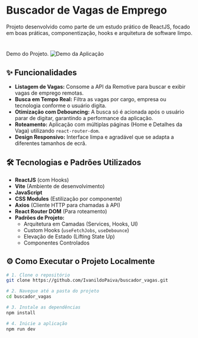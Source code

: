 # Buscador de Vagas de Emprego


Projeto desenvolvido como parte de um estudo prático de ReactJS, focado em boas práticas, componentização, hooks e arquitetura de software limpo.
#
Demo do Projeto.
![Demo da Aplicação](https://i.imgur.com/S1dyujw.png)

## ✨ Funcionalidades

- **Listagem de Vagas:** Consome a API da Remotive para buscar e exibir vagas de emprego remotas.
- **Busca em Tempo Real:** Filtra as vagas por cargo, empresa ou tecnologia conforme o usuário digita.
- **Otimização com Debouncing:** A busca só é acionada após o usuário parar de digitar, garantindo a performance da aplicação.
- **Roteamento:** Aplicação com múltiplas páginas (Home e Detalhes da Vaga) utilizando `react-router-dom`.
- **Design Responsivo:** Interface limpa e agradável que se adapta a diferentes tamanhos de ecrã.

## 🛠️ Tecnologias e Padrões Utilizados

- **ReactJS** (com Hooks)
- **Vite** (Ambiente de desenvolvimento)
- **JavaScript**
- **CSS Modules** (Estilização por componente)
- **Axios** (Cliente HTTP para chamadas à API)
- **React Router DOM** (Para roteamento)
- **Padrões de Projeto:**
  - Arquitetura em Camadas (Services, Hooks, UI)
  - Custom Hooks (`useFetchJobs`, `useDebounce`)
  - Elevação de Estado (Lifting State Up)
  - Componentes Controlados

## ⚙️ Como Executar o Projeto Localmente

```bash
# 1. Clone o repositório
git clone https://github.com/IvanildoPaiva/buscador_vagas.git

# 2. Navegue até a pasta do projeto
cd buscador_vagas

# 3. Instale as dependências
npm install

# 4. Inicie a aplicação
npm run dev

